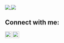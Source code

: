 <!--
**StraysWonderland/StraysWonderland** is a ✨ _special_ ✨ repository because its `README.md` (this file) appears on your GitHub profile.

## Hi, I'm Stray <img src="https://media.giphy.com/media/hvRJCLFzcasrR4ia7z/giphy.gif" width="25px">
[![Website](https://img.shields.io/badge/Text-Text-green?style=flat-square)]


<!-- Also feel free to update second URL to any URL -->

<a href="https://github.com/anuraghazra/github-readme-stats">
  <img align="top" src="https://github-readme-stats.vercel.app/api?username=strayswonderland&count_private=true&theme=tokyonight&show_icons=true)" />
</a>
<a href="https://github.com/anuraghazra/github-readme-stats">
  <img align="top" src="https://github-readme-stats.vercel.app/api/top-langs/?username=strayswonderland&theme=tokyonight&layout=compact" />
</a>

## Connect with me:

<!--[<img align="left" alt="codeSTACKr.com" width="22px" src="https://raw.githubusercontent.com/iconic/open-iconic/master/svg/globe.svg" />][website]-->
[<img align="left" alt="codeSTACKr | Twitter" width="22px" src="https://cdn.jsdelivr.net/npm/simple-icons@v3/icons/xing.svg" />][xing]
[<img align="left" alt="codeSTACKr | LinkedIn" width="22px" src="https://cdn.jsdelivr.net/npm/simple-icons@v3/icons/linkedin.svg" />][linkedin]
<br />

<!-- BLOG-POST-LIST:START -->
<!-- BLOG-POST-LIST:END -->
<!-- This section you create this variables that are used above -->
[website]: https://google.com
[twitter]: https://twitter.com/indrajeet_nikam
[linkedin]: http://www.linkedin.com/in/cagri-tasci-97b3b1167
[xing]: https://www.xing.com/profile/Cagri_Tasci2/cv


